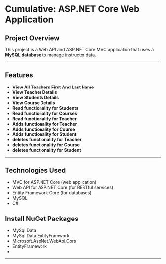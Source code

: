 # Cumulative: ASP.NET Core Web Application

## Project Overview
This project is a Web API and ASP.NET Core MVC application that uses a **MySQL database** to manage instructor data.  

---

##  Features
- **View All Teachers First And Last Name**
- **View Teacher Details**
- **View Students Details**
- **View Course Details**
- **Read functionality for Students**
- **Read functionality for Courses**
- **Read functionality for Teacher**
- **Adds functionality for Teacher**
- **Adds functionality for Course**
- **Adds functionality for Student**
- **deletes functionality for Teacher**
- **deletes functionality for Course**
- **deletes functionality for Student**



---

##  Technologies Used
- MVC for ASP.NET Core (web application)
- Web API for ASP.NET Core (for RESTful services)
- Entity Framework Core (for databases)
- MySQL
- C#

##  Install NuGet Packages
- MySql.Data
- MySql.Data.EntityFramwork
- Microsoft.AspNet.WebApi.Cors
- EntityFramework
- 
---

